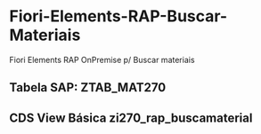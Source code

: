 # Fiori-Elements-RAP-Buscar-Materiais
Fiori Elements RAP OnPremise p/ Buscar materiais
## Tabela SAP: ZTAB_MAT270
## CDS View Básica zi270_rap_buscamaterial
